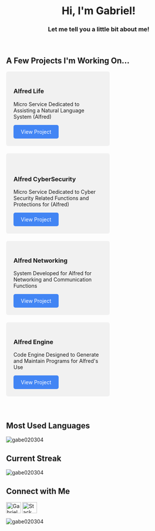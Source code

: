 <h1 align="center">Hi, I'm Gabriel!</h1> <h3 align="center">Let me tell you a little bit about me!</h3>
<br clear="both">

<h2>A Few Projects I'm Working On...</h2> 
<div style="display: flex; flex-wrap: wrap; justify-content: space-between;"> <div style="width: 48%; background-color: #f1f1f1; border-radius: 5px; padding: 20px; margin-bottom: 20px;"> 
  
  <h3>Alfred Life</h3> 
  <p>Micro Service Dedicated to Assisting a Natural Language System (Alfred)</p> 
  <a href="https://en.wikipedia.org/wiki/J.A.R.V.I.S." target="_blank" style="display: inline-block; background-color: #4285F4; color: white; padding: 10px 20px; border-radius: 5px; text-decoration: none;">View Project</a> </div> <div style="width: 48%; background-color: #f1f1f1; border-radius: 5px; padding: 20px; margin-bottom: 20px;">
  <br clear="both">
    
  <h3>Alfred CyberSecurity</h3> 
  <p>Micro Service Dedicated to Cyber Security Related Functions and Protections for (Alfred)</p> <a href="https://en.wikipedia.org/wiki/J.A.R.V.I.S." target="_blank" style="display: inline-block; background-color: #4285F4; color: white; padding: 10px 20px; border-radius: 5px; text-decoration: none;">View Project</a> 
  </div> 
  <br clear="both">
  
  <div style="width: 48%; background-color: #f1f1f1; border-radius: 5px; padding: 20px; margin-bottom: 20px;">   
  <h3>Alfred Networking</h3> 
  <p>System Developed for Alfred for Networking and Communication Functions</p> <a href="https://en.wikipedia.org/wiki/J.A.R.V.I.S." target="_blank" style="display: inline-block; background-color: #4285F4; color: white; padding: 10px 20px; border-radius: 5px; text-decoration: none;">View Project</a> </div> 
  <br clear="both">
  
  <div style="width: 48%; background-color: #f1f1f1; border-radius: 5px; padding: 20px; margin-bottom: 20px;">  
  <h3>Alfred Engine</h3> 
  <p>Code Engine Designed to Generate and Maintain Programs for Alfred's Use</p> <a href="https://en.wikipedia.org/wiki/J.A.R.V.I.S." target="_blank" style="display: inline-block; background-color: #4285F4; color: white; padding: 10px 20px; border-radius: 5px; text-decoration: none;">View Project</a> </div> 
  </div>
  <br clear="both"> 

<h2>Most Used Languages</h2> <p><img align="left" src="https://github-readme-stats.vercel.app/api/top-langs?username=gabe020304&show_icons=true&locale=en&layout=compact" alt="gabe020304" /></p>

<br clear="both"> <h2>Current Streak</h2> <p><img align="center" src="https://github-readme-streak-stats.herokuapp.com/?user=gabe020304&" alt="gabe020304" /></p>

<h2>Connect with Me</h2> <p align="left"> <a href="https://linkedin.com/in/gabriel-curran" target="blank"><img align="center" src="https://raw.githubusercontent.com/rahuldkjain/github-profile-readme-generator/master/src/images/icons/Social/linked-in-alt.svg" alt="Gabriel Curran" height="30" width="40" /></a> <a href="https://stackoverflow.com/users/21635883" target="blank"><img align="center" src="https://raw.githubusercontent.com/rahuldkjain/github-profile-readme-generator/master/src/images/icons/Social/stack-overflow.svg" alt="Stack Overflow User ID" height="30" width="40" /></a> </p>

<p align="left"> <img src="https://komarev.com/ghpvc/?username=gabe020304&label=Profile%20views&color=0e75b6&style=flat" alt="gabe020304" /> </p>  
